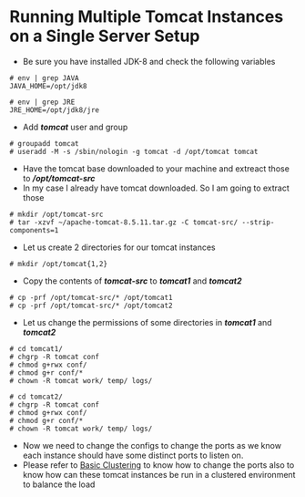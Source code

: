 # Running Multiple Tomcat Instances on a Single Server Setup

- Be sure you have installed JDK-8 and check the following variables

```
# env | grep JAVA
JAVA_HOME=/opt/jdk8

# env | grep JRE
JRE_HOME=/opt/jdk8/jre
```

- Add ***tomcat*** user and group

```
# groupadd tomcat
# useradd -M -s /sbin/nologin -g tomcat -d /opt/tomcat tomcat
```

- Have the tomcat base downloaded to your machine and extreact those to ***/opt/tomcat-src***
- In my case I already have tomcat downloaded. So I am going to extract those

```
# mkdir /opt/tomcat-src
# tar -xzvf ~/apache-tomcat-8.5.11.tar.gz -C tomcat-src/ --strip-components=1
```

- Let us create 2 directories for our tomcat instances

```
# mkdir /opt/tomcat{1,2}
```

- Copy the contents of ***tomcat-src*** to ***tomcat1*** and ***tomcat2***

```
# cp -prf /opt/tomcat-src/* /opt/tomcat1
# cp -prf /opt/tomcat-src/* /opt/tomcat2
```

- Let us change the permissions of some directories in ***tomcat1*** and ***tomcat2***

```
# cd tomcat1/
# chgrp -R tomcat conf
# chmod g+rwx conf/
# chmod g+r conf/*
# chown -R tomcat work/ temp/ logs/

# cd tomcat2/
# chgrp -R tomcat conf
# chmod g+rwx conf/
# chmod g+r conf/*
# chown -R tomcat work/ temp/ logs/
```

- Now we need to change the configs to change the ports as we know each instance should have some distinct ports to listen on.
- Please refer to [Basic Clustering](10-Basic-Clustering.md) to know how to change the ports also to know how can these tomcat instances be run in a clustered environment to balance the load

